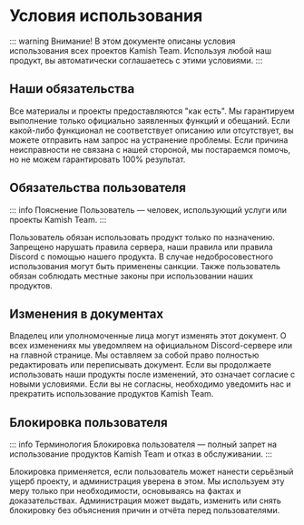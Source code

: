 # Условия использования

::: warning Внимание!
В этом документе описаны условия использования всех проектов Kamish Team. Используя любой наш продукт, вы автоматически соглашаетесь с этими условиями.
:::

## Наши обязательства

Все материалы и проекты предоставляются "как есть". Мы гарантируем выполнение только официально заявленных функций и обещаний. Если какой-либо функционал не соответствует описанию или отсутствует, вы можете отправить нам запрос на устранение проблемы. Если причина неисправности не связана с нашей стороной, мы постараемся помочь, но не можем гарантировать 100% результат.

## Обязательства пользователя

::: info Пояснение
Пользователь — человек, использующий услуги или проекты Kamish Team.
:::

Пользователь обязан использовать продукт только по назначению. Запрещено нарушать правила сервера, наши правила или правила Discord с помощью нашего продукта. В случае недобросовестного использования могут быть применены санкции. Также пользователь обязан соблюдать местные законы при использовании наших продуктов.

## Изменения в документах

Владелец или уполномоченные лица могут изменять этот документ. О всех изменениях мы уведомляем на официальном Discord-сервере или на главной странице. Мы оставляем за собой право полностью редактировать или переписывать документ. Если вы продолжаете использовать наши продукты после изменений, это означает согласие с новыми условиями. Если вы не согласны, необходимо уведомить нас и прекратить использование продуктов Kamish Team.

## Блокировка пользователя

::: info Терминология
Блокировка пользователя — полный запрет на использование продуктов Kamish Team и отказ в обслуживании.
:::

Блокировка применяется, если пользователь может нанести серьёзный ущерб проекту, и администрация уверена в этом. Мы используем эту меру только при необходимости, основываясь на фактах и доказательствах. Администрация может выдать, изменить или снять блокировку без объяснения причин и отчёта перед пользователями.